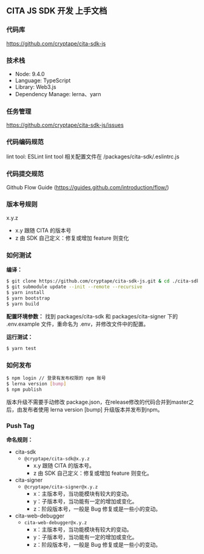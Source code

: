 ## CITA JS SDK 开发 上手文档

### 代码库
https://github.com/cryptape/cita-sdk-js

### 技术栈

* Node: 9.4.0
* Language: TypeScript
* Library: Web3.js
* Dependency Manage: lerna、yarn


### 任务管理
https://github.com/cryptape/cita-sdk-js/issues

### 代码编码规范
lint tool: ESLint
lint tool 相关配置文件在 /packages/cita-sdk/.eslintrc.js

### 代码提交规范
Github Flow Guide (https://guides.github.com/introduction/flow/)

### 版本号规则
x.y.z

* x.y 跟随 CITA 的版本号
* z 由 SDK 自己定义：修复或增加 feature 则变化


### 如何测试

**编译：**

```bash
$ git clone https://github.com/cryptape/cita-sdk-js.git & cd ./cita-sdk-js
$ git submodule update --init --remote --recursive
$ yarn install
$ yarn bootstrap
$ yarn build 
```

**配置环境参数：**
找到 packages/cita-sdk 和 packages/cita-signer 下的 .env.example 文件，重命名为 .env，并修改文件中的配置。

**运行测试：**

```bash
$ yarn test
```

### 如何发布

```bash
$ npm login // 登录有发布权限的 npm 账号
$ lerna version [bump]
$ npm publish
```

版本升级不需要手动修改 package.json，在release修改的代码合并到master之后，由发布者使用 lerna version [bump] 升级版本并发布到npm。

### Push Tag

**命名规则：**

* cita-sdk
    * `@cryptape/cita-sdk@x.y.z`
        * x.y 跟随 CITA 的版本号。
        * z 由 SDK 自己定义：修复或增加 feature 则变化。
* cita-signer
    * `@cryptape/cita-signer@x.y.z`
        * x：主版本号，当功能模块有较大的变动。
        * y：子版本号，当功能有一定的增加或变化。
        * z：阶段版本号，一般是 Bug 修复或是一些小的变动。
* cita-web-debugger
    * `cita-web-debugger@x.y.z`
        * x：主版本号，当功能模块有较大的变动。
        * y：子版本号，当功能有一定的增加或变化。
        * z：阶段版本号，一般是 Bug 修复或是一些小的变动。


